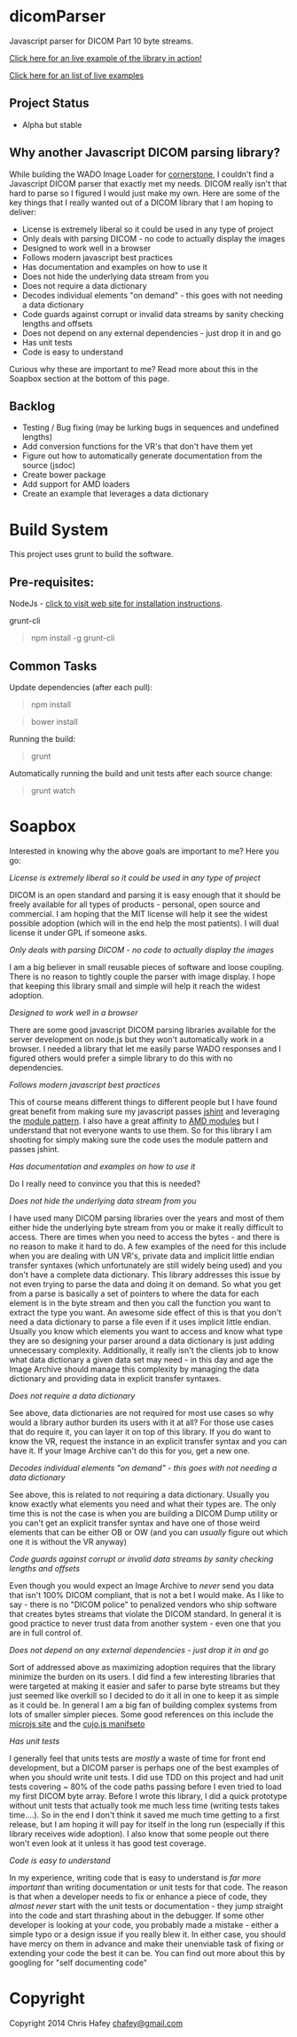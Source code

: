 dicomParser
===========

Javascript parser for DICOM Part 10 byte streams.

[Click here for an live example of the library in action!](https://rawgithub.com/chafey/dicomParser/master/examples/dragAndDropParse/index.html)

[Click here for an list of live examples](https://rawgithub.com/chafey/dicomParser/master/examples/index.html)


Project Status
------------
* Alpha but stable

Why another Javascript DICOM parsing library?
------------

While building the WADO Image Loader for [cornerstone](https://github.com/chafey/cornerstone), I couldn't find a Javascript DICOM parser that exactly met
my needs.  DICOM really isn't that hard to parse so I figured I would just make my own.  Here are some of the key things that I
really wanted out of a DICOM library that I am hoping to deliver:

* License is extremely liberal so it could be used in any type of project
* Only deals with parsing DICOM - no code to actually display the images
* Designed to work well in a browser
* Follows modern javascript best practices
* Has documentation and examples on how to use it
* Does not hide the underlying data stream from you
* Does not require a data dictionary
* Decodes individual elements "on demand" - this goes with not needing a data dictionary
* Code guards against corrupt or invalid data streams by sanity checking lengths and offsets
* Does not depend on any external dependencies - just drop it in and go
* Has unit tests
* Code is easy to understand

Curious why these are important to me?  Read more about this in the Soapbox section at the bottom of this page.

Backlog
------------

* Testing / Bug fixing (may be lurking bugs in sequences and undefined lengths)
* Add conversion functions for the VR's that don't have them yet
* Figure out how to automatically generate documentation from the source (jsdoc)
* Create bower package
* Add support for AMD loaders
* Create an example that leverages a data dictionary

Build System
============

This project uses grunt to build the software.

Pre-requisites:
---------------

NodeJs - [click to visit web site for installation instructions](http://nodejs.org).

grunt-cli

> npm install -g grunt-cli

Common Tasks
------------

Update dependencies (after each pull):
> npm install

> bower install

Running the build:
> grunt

Automatically running the build and unit tests after each source change:
> grunt watch


Soapbox
============

Interested in knowing why the above goals are important to me?  Here you go:

_License is extremely liberal so it could be used in any type of project_

DICOM is an open standard and parsing it is easy enough that it should be freely available for
all types of products - personal, open source and commercial.  I am hoping that the MIT license
will help it see the widest possible adoption (which will in the end help the most patients).
I will dual license it under GPL if someone asks.

_Only deals with parsing DICOM - no code to actually display the images_

I am a big believer in small reusable pieces of software and loose coupling.  There is no reason to
tightly couple the parser with image display.  I hope that keeping this library small and simple will
help it reach the widest adoption.

_Designed to work well in a browser_

There are some good javascript DICOM parsing libraries available for the server development on node.js but they
won't automatically work in a browser.  I needed a library that let me easily parse WADO responses and
I figured others would prefer a simple library to do this with no dependencies.

_Follows modern javascript best practices_

This of course means different things to different people but I have found great benefit from making sure
my javascript passes [jshint](http://www.jshint.com/) and leveraging the
[module pattern](http://www.adequatelygood.com/JavaScript-Module-Pattern-In-Depth.html).  I also have a great affinity to
[AMD modules](http://requirejs.org/docs/whyamd.html) but I understand that not everyone wants to use them.
So for this library I am shooting for simply making sure the code uses the module pattern and passes jshint.

_Has documentation and examples on how to use it_

Do I really need to convince you that this is needed?

_Does not hide the underlying data stream from you_

I have used many DICOM parsing libraries over the years and most of them either hide the underlying byte stream
from you or make it really difficult to access.  There are times when you need to access the bytes  - and there
is no reason to make it hard to do.  A few examples of the need for this include when you are dealing with UN VR's,
private data and implicit little endian transfer syntaxes (which unfortunately are still widely being used)
and you don't have a complete data dictionary.  This library addresses this issue by not even trying to parse
the data and doing it on demand.  So what you get from a parse is basically a set of pointers to where the data
for each element is in the byte stream and then you call the function you want to extract the type you want.  An
awesome side effect of this is that you don't need a data dictionary to parse a file even if it uses implicit
little endian.  Usually you know which elements you want to access and know what type they are so designing your
parser around a data dictionary is just adding unnecessary complexity.  Additionally, it really isn't the clients
job to know what data dictionary a given data set may need - in this day and age the Image Archive should manage this
complexity by managing the data dictionary and providing data in explicit transfer syntaxes.

_Does not require a data dictionary_

See above, data dictionaries are not required for most use cases so why would a library author burden its users
with it at all?  For those use cases that do require it, you can layer it on top of this library.  If you do want
to know the VR, request the instance in an explicit transfer syntax and you can have it.  If your Image Archive
can't do this for you, get a new one.

_Decodes individual elements "on demand" - this goes with not needing a data dictionary_

See above, this is related to not requiring a data dictionary.  Usually you know exactly what elements you need
and what their types are.  The only time this is not the case is when you are building a DICOM Dump utility or
you can't get an explicit transfer syntax and have one of those weird elements that can be either OB or OW (and you
can _usually_ figure out which one it is without the VR anyway)

_Code guards against corrupt or invalid data streams by sanity checking lengths and offsets_

Even though you would expect an Image Archive to _never_ send you data that isn't 100% DICOM compliant,
that is not a bet I would make.  As I like to say - there is no "DICOM police" to penalized vendors
who ship software that creates bytes streams that violate the DICOM standard.  In general it is good
practice to never trust data from another system - even one that you are in full control of.

_Does not depend on any external dependencies - just drop it in and go_

Sort of addressed above as maximizing adoption requires that the library minimize the burden on its users.  I did
find a few interesting libraries that were targeted at making it easier and safer to parse byte streams but
they just seemed like overkill so I decided to do it all in one to keep it as simple as it could be.  In general
I am a big fan of building complex systems from lots of smaller simpler pieces.  Some good
references on this include the [microjs site](http://microjs.com/#) and the
[cujo.js manifseto](http://cujojs.com/manifesto.html)

_Has unit tests_

I generally feel that units tests are _mostly_ a waste of time for front end development, but a DICOM parser
is perhaps one of the best examples of when you should write unit tests.  I did use TDD on this project and had unit tests
covering ~ 80% of the code paths passing before I even tried to load my first DICOM byte array.  Before I wrote
this library, I did a quick prototype without unit tests that actually took me much less time
(writing tests takes time....).   So in the end I don't think it saved me much time getting to a first release,
but I am hoping it will pay for itself in the long run (especially if this library receives wide adoption).
I also know that some people out there won't even look at it unless it has good test coverage.

_Code is easy to understand_

In my experience, writing code that is easy to understand is *far more important* than writing documentation or unit
tests for that code.  The reason is that when a developer needs to fix or enhance a piece of code, they _almost never_
start with the unit tests or documentation - they jump straight into the code and start thrashing about in the debugger.
If some other developer is looking at your code, you probably made a mistake - either a simple typo or a design issue if you
really blew it.  In either case, you should have mercy on them in advance and make their unenviable task of fixing
or extending your code the best it can be.  You can find out more about this by googling for "self documenting code"

Copyright
============
Copyright 2014 Chris Hafey [chafey@gmail.com](mailto:chafey@gmail.com)